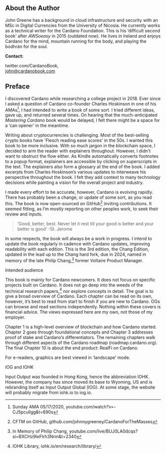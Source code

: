 ## About the Author

John Greene has a background in cloud infrastructure and security with an MSc in Digital Currencies from the University of Nicosia. He currently works as a technical writer for the Cardano Foundation. This is his ‘difficult second book’ after _AWSoeasy_ in 2015 (outdated now). He lives in Ireland and enjoys Cardano for the mind, mountain running for the body, and playing the bodhrán for the soul. 

__Contact:__ 

twitter.com/CardanoBook,<br> 
john@cardanobook.com

## Preface

I discovered Cardano while researching a college project in 2018. Ever since I asked a question of Cardano co-founder Charles Hoskinson in one of his AMAs[^1], I had intended to write a book of some sort. I tried different ideas, gave up, and returned several times. On hearing that the much-anticipated _Mastering Cardano_ book would be delayed, I felt there might be a space for a ‘can opener’ in the meantime. 

Writing about cryptocurrencies is challenging. Most of the best-selling crypto books have 'Flesch reading ease scores' in the 50s. I wanted this book to be more inclusive. With so much jargon in the blockchain space, I decided to arm the reader with explainers throughout. However, I didn't want to obstruct the flow either. As Kindle automatically converts footnotes to a popup format, explainers are accessible by clicking on superscripts in the text. The explainers also form a glossary at the end of the book. I added excerpts from Charles Hoskinson’s various updates to interweave his perspective throughout the book. I felt they add context to many technology decisions while painting a vision for the overall project and industry.

I made every effort to be accurate, however, Cardano is evolving rapidly. There has probably been a change, or update of some sort, as you read this. The book is now open-sourced on GitHub[^2] inviting contributions. It seemed fitting, as I’m mostly reporting on other peoples work, to seek their review and inputs.

>‘Good, better, best. Never let it rest till your good is better and your better is good’ -St. Jerome

In some respects, the book will always be a work in progress. I intend to update the book regularly in cadence with Cardano updates, improving readability with each edition. This is the 3rd edition, the Chang Edition, updated in the lead up to the Chang hard fork, due in 2024, named in memory of the late Philip Chang,[^3] former Voltaire Product Manager.

Intended audience

This book is mainly for Cardano newcomers. It does not focus on specific projects built on Cardano. It does not go deep into the weeds of the technical research papers,[^4] nor explore concepts in detail. The goal is to give a broad overview of Cardano. Each chapter can be read on its own, however, it’s best to read from start to finish if you are new to Cardano. OGs can browse and read sections independently. Nothing within these covers is financial advice. The views expressed here are my own, not those of my employer.

Chapter 1 is a high-level overview of blockchain and how Cardano started. Chapter 2 goes through foundational concepts and Chapter 3 addresses proof of stake and Cardano’s differentiators. The remaining chapters walk through different aspects of the Cardano roadmap (roadmap.cardano.org). The final Chapter 10 is about the end product: RealFi on Cardano.

For e-readers, graphics are best viewed in ‘landscape’ mode.

IOG and IOHK

Input Output was founded in Hong Kong, hence the abbreviation IOHK. However, the company has since moved its base to Wyoming, US and is rebranding itself as Input Output Global (IOG). At some stage, the website will probably migrate from iohk.io to iog.io.

[^1]: Sunday AMA 05/17/2020, youtube.com/watch?v=-CJ5pcullgg&t=690s
[^2]: CFTM on GitHub, github.com/johnnygreeney/CardanoForTheMasses
[^3]: In Memory of Philip Chang, youtube.com/live/BUJ0LA0dcqs?si=BXCHz9leFlrh3Nrm&t=2340
[^4]: IOHK Library, iohk.io/en/research/library/
[^5]: OG (crypto Original Gangster) is slang for a founder of any early crypto blockchain such as Vitalik Buterin, who invented Ethereum. A crypto OG can also refer to an early investor in Bitcoin or Ethereum
